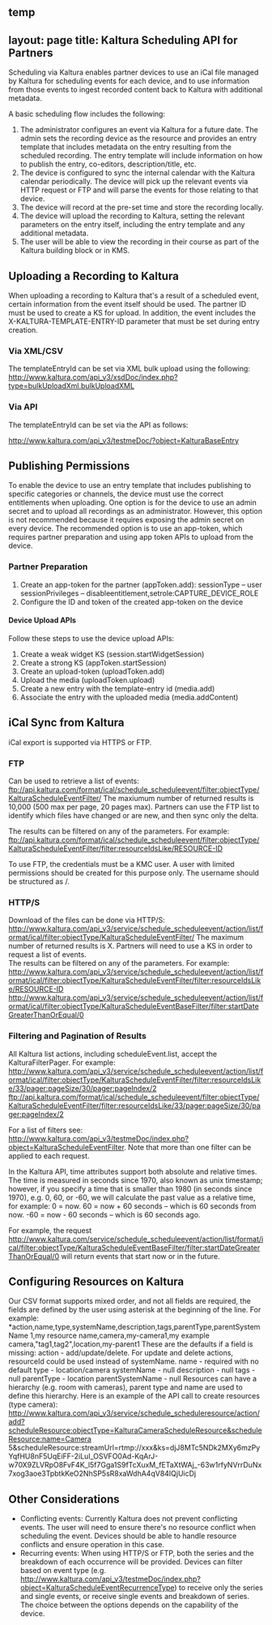 temp
---
layout: page
title: Kaltura Scheduling API for Partners
---


Scheduling via Kaltura enables partner devices to use an iCal file managed by Kaltura for scheduling events for each device, and to use information from those events to ingest recorded content back to Kaltura with additional metadata. 

A basic scheduling flow includes the following: 

1. The administrator configures an event via Kaltura for a future date. The admin sets the recording device as the resource and provides an entry template that includes metadata on the entry resulting from the scheduled recording. The entry template will include information on how to publish the entry, co-editors, description/title, etc. 
2. The device is configured to sync the internal calendar with the Kaltura calendar periodically. The device will pick up the relevant events via HTTP request or FTP and will parse the events for those relating to that device. 
3. The device will record at the pre-set time and store the recording locally. 
4. The device will upload the recording to Kaltura, setting the relevant parameters on the entry itself, including the entry template and any additional metadata. 
5. The user will be able to view the recording in their course as part of the Kaltura building block or in KMS. 

## Uploading a Recording to Kaltura  

When uploading a recording to Kaltura that's a result of a scheduled event, certain information from the event itself should be used. 
The partner ID must be used to create a KS for upload. In addition, the event includes the X-KALTURA-TEMPLATE-ENTRY-ID parameter that must be set during entry creation.

### Via XML/CSV  

The templateEntryId can be set via XML bulk upload using the following:
http://www.kaltura.com/api_v3/xsdDoc/index.php?type=bulkUploadXml.bulkUploadXML

### Via API  

The templateEntryId can be set via the API as follows:

http://www.kaltura.com/api_v3/testmeDoc/?object=KalturaBaseEntry

## Publishing Permissions  

To enable the device to use an entry template that includes publishing to specific categories or channels, the device must use the correct entitlements when uploading. One option is for the device to use an admin secret and to upload all recordings as an administrator. However, this option is not recommended because it requires exposing the admin secret on every device. 
The recommended option is to use an app-token, which requires partner preparation and using app token APIs to upload from the device.

### Partner Preparation  

1. Create an app-token for the partner (appToken.add):
sessionType – user
sessionPrivileges – disableentitlement,setrole:CAPTURE_DEVICE_ROLE
2. Configure the ID and token of the created app-token on the device

#### Device Upload APIs  
Follow these steps to use the device upload APIs:
1. Create a weak widget KS (session.startWidgetSession)
2. Create a strong KS (appToken.startSession)
3. Create an upload-token (uploadToken.add)
4. Upload the media (uploadToken.upload)
5. Create a new entry with the template-entry id (media.add)
6. Associate the entry with the uploaded media (media.addContent)

## iCal Sync from Kaltura  

iCal export is supported via HTTPS or FTP. 
### FTP  

Can be used to retrieve a list of events: 
ftp://api.kaltura.com/format/ical/schedule_scheduleevent/filter:objectType/KalturaScheduleEventFilter/
The maxiumum number of returned results is 10,000 (500 max per page, 20 pages max). Partners can use the FTP list to identify which files have changed or are new, and then sync only the delta. 

The results can be filtered on any of the parameters. For example: 
ftp://api.kaltura.com/format/ical/schedule_scheduleevent/filter:objectType/KalturaScheduleEventFilter/filter:resourceIdsLike/RESOURCE-ID 

To use FTP, the credentials must be a KMC user. A user with limited permissions should be created for this purpose only. The username should be structured as <partner ID>/<user ID>.

### HTTP/S  

Download of the files can be done via HTTP/S: 
http://www.kaltura.com/api_v3/service/schedule_scheduleevent/action/list/format/ical/filter:objectType/KalturaScheduleEventFilter/
The maximum number of returned results is X. Partners will need to use a KS in order to request a list of events.  
The results can be filtered on any of the parameters. For example: 
http://www.kaltura.com/api_v3/service/schedule_scheduleevent/action/list/format/ical/filter:objectType/KalturaScheduleEventFilter/filter:resourceIdsLike/RESOURCE-ID
http://www.kaltura.com/api_v3/service/schedule_scheduleevent/action/list/format/ical/filter:objectType/KalturaScheduleEventBaseFilter/filter:startDateGreaterThanOrEqual/0

### Filtering and Pagination of Results  

All Kaltura list actions, including scheduleEvent.list, accept the KalturaFilterPager. For example:
http://www.kaltura.com/api_v3/service/schedule_scheduleevent/action/list/format/ical/filter:objectType/KalturaScheduleEventFilter/filter:resourceIdsLike/33/pager:pageSize/30/pager:pageIndex/2
ftp://api.kaltura.com/format/ical/schedule_scheduleevent/filter:objectType/KalturaScheduleEventFilter/filter:resourceIdsLike/33/pager:pageSize/30/pager:pageIndex/2
 
For a list of filters see: http://www.kaltura.com/api_v3/testmeDoc/index.php?object=KalturaScheduleEventFilter. 
Note that more than one filter can be applied to each request. 

In the Kaltura API, time attributes support both absolute and relative times. The time is measured in seconds since 1970, also known as unix timestamp; however, if you specify a time that is smaller than 1980 (in seconds since 1970), e.g. 0, 60, or -60, we will calculate the past value as a relative time, for example:
0 = now.
60 = now + 60 seconds – which is 60 seconds from now.
-60 = now - 60 seconds – which is 60 seconds ago.

For example, the request
 http://www.kaltura.com/service/schedule_scheduleevent/action/list/format/ical/filter:objectType/KalturaScheduleEventBaseFilter/filter:startDateGreaterThanOrEqual/0
 will return events that start now or in the future. 
 
## Configuring Resources on Kaltura  

Our CSV format supports mixed order, and not all fields are required, the fields are defined by the user using asterisk at the beginning of the line.
For example:
*action,name,type,systemName,description,tags,parentType,parentSystemName
1,my resource name,camera,my-camera1,my example camera,"tag1,tag2",location,my-parent1
These are the defaults if a field is missing:
action - add/update/delete. For update and delete actions, resourceId could be used instead of systemName.
name - required with no default
type - location/camera
systemName - null
description - null
tags - null
parentType - location
parentSystemName - null
Resources can have a hierarchy (e.g. room with cameras), parent type and name are used to define this hierarchy. 
Here is an example of the API call to create resources (type camera):
http://www.kaltura.com/api_v3/service/schedule_scheduleresource/action/add?scheduleResource:objectType=KalturaCameraScheduleResource&scheduleResource:name=Camera 5&scheduleResource:streamUrl=rtmp://xxx&ks=djJ8MTc5NDk2MXy6mzPyYqfHU8nF5UqEiFF-2iLuI_OSVFO0Ad-KqArJ-w70X9ZLVRpO8FvF4K_l5f7Gga1S9fTcXuxM_fETaXtWAj_-63w1rfyNVrrDuNx7xog3aoe3TpbtkKeO2NhSP5sR8xaWdhA4qV84IQjUicDj 

## Other Considerations  

* Conflicting events: Currently Kaltura does not prevent conflicting events. The user will need to ensure there's no resource conflict when scheduling the event. Devices should be able to handle resource conflicts and ensure operation in this case. 
* Recurring events: When using HTTP/S or FTP, both the series and the breakdown of each occurrence will be provided. Devices can filter based on event type (e.g. http://www.kaltura.com/api_v3/testmeDoc/index.php?object=KalturaScheduleEventRecurrenceType) to receive only the series and single events, or receive single events and breakdown of series. The choice between the options depends on the capability of the device. 
